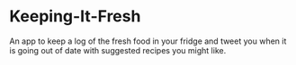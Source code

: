 # Keeping-It-Fresh
An app to keep a log of the fresh food in your fridge and tweet you when it is going out of date with suggested recipes you might like.
